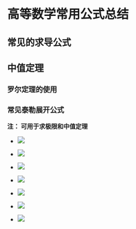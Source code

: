 # 高等数学常用公式总结

## 常见的求导公式

## 中值定理

### 罗尔定理的使用

### 常见泰勒展开公式

**注： 可用于求极限和中值定理**

- ![](http://latex.codecogs.com/gif.latex?e^x=1+x+\frac{1}{2!}x^2+...+\frac{1}{n!}x^n+o(x^n))

- ![](http://latex.codecogs.com/gif.latex?sinx=x-\frac{x^3}{3!}+...+(-1)^n\frac{x^{2n+1}}{(2n)!}+o(x^{2n}))
- ![](http://latex.codecogs.com/gif.latex?cosx=1-\frac{x^2}{2}+\frac{x^4}{4!}-...+(-1)^nx^n+o(x^n))
- ![](http://latex.codecogs.com/gif.latex?\frac{1}{1-x}=1+x+x^2+...+x^n+o(x^n))
- ![](http://latex.codecogs.com/gif.latex?\frac{1}{1+x}=1-x+x^2-...+o(x^n))
- ![](http://latex.codecogs.com/gif.latex?ln(1+x)=x-\frac{x^2}{2}+\frac{x^3}{3}-...+(-1)^{n-1}\frac{x^n}{n}+o(x^n))
- ![](http://latex.codecogs.com/gif.latex?(1+x)^{\alpha}=1+{\alpha}x+\frac{{\alpha}{{(\alpha}-1)}}{2!}x^2+...+\frac{{\alpha}{{(\alpha}-1)}...{{(\alpha}-n+1)}}{n!}x^n+o(x^n))

